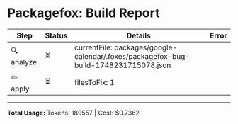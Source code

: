 # Packagefox: Build Report

| Step | Status | Details | Error |
|------|--------|---------|-------|
| 🔍 analyze | ⏳ | currentFile: packages/google-calendar/.foxes/packagefox-bug-build-1748231715078.json |  |
| ✏️ apply | ⏳ | filesToFix: 1 |  |

---
**Total Usage:** Tokens: 189557 | Cost: $0.7362